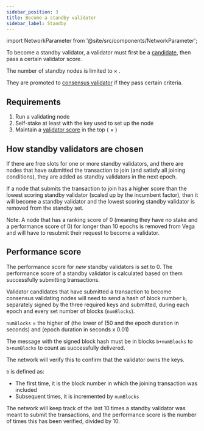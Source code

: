 ```yaml
---
sidebar_position: 3
title: Become a standby validator
sidebar_label: Standby
---
```

import NetworkParameter from '@site/src/components/NetworkParameter';

To become a standby validator, a validator must first be a [candidate](candidate-validators), then pass a certain validator score.

The number of standby nodes is limited to <NetworkParameter frontMatter={frontMatter} param="network.validators.ersatz.multipleOfTendermintValidators" hideName={true} /> × <NetworkParameter frontMatter={frontMatter} param="network.validators.multisig.numberOfSigners" name="the number of consensus nodes" />.

They are promoted to [consensus validator](consensus) if they pass certain criteria.

## Requirements
1. Run a validating node
2. Self-stake at least <NetworkParameter frontMatter={frontMatter} param="reward.staking.delegation.minimumValidatorStake" formatter="governanceToken" suffix="tokens" hideName={true} /> with the key used to set up the node
3. Maintain a [validator score](validator-score) in the top (<NetworkParameter frontMatter={frontMatter} param="network.validators.ersatz.multipleOfTendermintValidators" hideName={true} /> × <NetworkParameter frontMatter={frontMatter} param="network.validators.multisig.numberOfSigners" hideName={true} />)

## How standby validators are chosen
If there are free slots for one or more standby validators, and there are nodes that have submitted the transaction to join (and satisfy all joining conditions), they are added as standby validators in the next epoch.

If a node that submits the transaction to join has a higher score than the lowest scoring standby validator (scaled up by the incumbent factor), then it will become a standby validator and the lowest scoring standby validator is removed from the standby set.

Note: A node that has a ranking score of 0 (meaning they have no stake and a performance score of 0) for longer than 10 epochs is removed from Vega and will have to resubmit their request to become a validator.

## Performance score

The performance score for *new* standby validators is set to 0. The performance score of a standby validator is calculated based on them successfully submitting transactions.

Validator candidates that have submitted a transaction to become consensus validating nodes will need to send a hash of block number `b`, separately signed by the three required keys and submitted, during each epoch and every set number of blocks (`numBlocks`). 

`numBlocks` = the higher of (the lower of (50 and the epoch duration in seconds) and (epoch duration in seconds x 0.01)

The message with the signed block hash must be in blocks `b+numBlocks` to `b+numBlocks` to count as successfully delivered.

The network will verify this to confirm that the validator owns the keys. 

`b` is defined as: 
* The first time, it is the block number in which the joining transaction was included
* Subsequent times, it is incremented by `numBlocks`

The network will keep track of the last 10 times a standby validator was meant to submit the transactions, and the performance score is the number of times this has been verified, divided by 10.